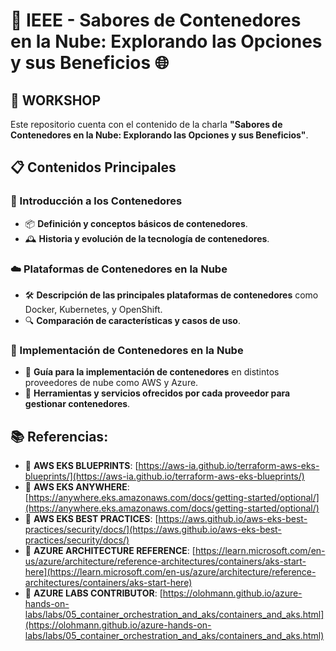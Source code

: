 # 🎉 IEEE - Sabores de Contenedores en la Nube: Explorando las Opciones y sus Beneficios 🌐

## 🚀 WORKSHOP
Este repositorio cuenta con el contenido de la charla **"Sabores de Contenedores en la Nube: Explorando las Opciones y sus Beneficios"**.

## 📋 Contenidos Principales

### 🧩 Introducción a los Contenedores

- 📦 **Definición y conceptos básicos de contenedores**.
- 🕰️ **Historia y evolución de la tecnología de contenedores**.

### ☁️ Plataformas de Contenedores en la Nube

- 🛠️ **Descripción de las principales plataformas de contenedores** como Docker, Kubernetes, y OpenShift.
- 🔍 **Comparación de características y casos de uso**.

### 📑 Implementación de Contenedores en la Nube

- 📝 **Guía para la implementación de contenedores** en distintos proveedores de nube como AWS y Azure.
- 🧰 **Herramientas y servicios ofrecidos por cada proveedor para gestionar contenedores**.

## 📚 Referencias:

- 📘 **AWS EKS BLUEPRINTS**: [https://aws-ia.github.io/terraform-aws-eks-blueprints/](https://aws-ia.github.io/terraform-aws-eks-blueprints/)
- 📙 **AWS EKS ANYWHERE**: [https://anywhere.eks.amazonaws.com/docs/getting-started/optional/](https://anywhere.eks.amazonaws.com/docs/getting-started/optional/)
- 📘 **AWS EKS BEST PRACTICES**: [https://aws.github.io/aws-eks-best-practices/security/docs/](https://aws.github.io/aws-eks-best-practices/security/docs/)
- 📗 **AZURE ARCHITECTURE REFERENCE**: [https://learn.microsoft.com/en-us/azure/architecture/reference-architectures/containers/aks-start-here](https://learn.microsoft.com/en-us/azure/architecture/reference-architectures/containers/aks-start-here)
- 📙 **AZURE LABS CONTRIBUTOR**: [https://olohmann.github.io/azure-hands-on-labs/labs/05_container_orchestration_and_aks/containers_and_aks.html](https://olohmann.github.io/azure-hands-on-labs/labs/05_container_orchestration_and_aks/containers_and_aks.html)
